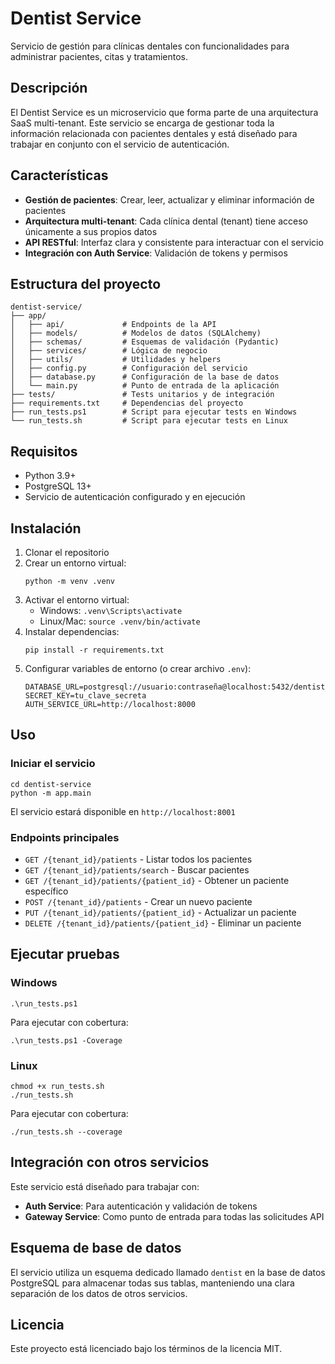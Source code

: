 # Dentist Service

Servicio de gestión para clínicas dentales con funcionalidades para administrar pacientes, citas y tratamientos.

## Descripción

El Dentist Service es un microservicio que forma parte de una arquitectura SaaS multi-tenant. Este servicio se encarga de gestionar toda la información relacionada con pacientes dentales y está diseñado para trabajar en conjunto con el servicio de autenticación.

## Características

- **Gestión de pacientes**: Crear, leer, actualizar y eliminar información de pacientes
- **Arquitectura multi-tenant**: Cada clínica dental (tenant) tiene acceso únicamente a sus propios datos
- **API RESTful**: Interfaz clara y consistente para interactuar con el servicio
- **Integración con Auth Service**: Validación de tokens y permisos

## Estructura del proyecto

```
dentist-service/
├── app/
│   ├── api/             # Endpoints de la API
│   ├── models/          # Modelos de datos (SQLAlchemy)
│   ├── schemas/         # Esquemas de validación (Pydantic)
│   ├── services/        # Lógica de negocio
│   ├── utils/           # Utilidades y helpers
│   ├── config.py        # Configuración del servicio
│   ├── database.py      # Configuración de la base de datos
│   └── main.py          # Punto de entrada de la aplicación
├── tests/               # Tests unitarios y de integración
├── requirements.txt     # Dependencias del proyecto
├── run_tests.ps1        # Script para ejecutar tests en Windows
└── run_tests.sh         # Script para ejecutar tests en Linux
```

## Requisitos

- Python 3.9+
- PostgreSQL 13+
- Servicio de autenticación configurado y en ejecución

## Instalación

1. Clonar el repositorio
2. Crear un entorno virtual:
   ```
   python -m venv .venv
   ```
3. Activar el entorno virtual:
   - Windows: `.venv\Scripts\activate`
   - Linux/Mac: `source .venv/bin/activate`
4. Instalar dependencias:
   ```
   pip install -r requirements.txt
   ```
5. Configurar variables de entorno (o crear archivo `.env`):
   ```
   DATABASE_URL=postgresql://usuario:contraseña@localhost:5432/dentist_service
   SECRET_KEY=tu_clave_secreta
   AUTH_SERVICE_URL=http://localhost:8000
   ```

## Uso

### Iniciar el servicio

```
cd dentist-service
python -m app.main
```

El servicio estará disponible en `http://localhost:8001`

### Endpoints principales

- `GET /{tenant_id}/patients` - Listar todos los pacientes
- `GET /{tenant_id}/patients/search` - Buscar pacientes
- `GET /{tenant_id}/patients/{patient_id}` - Obtener un paciente específico
- `POST /{tenant_id}/patients` - Crear un nuevo paciente
- `PUT /{tenant_id}/patients/{patient_id}` - Actualizar un paciente
- `DELETE /{tenant_id}/patients/{patient_id}` - Eliminar un paciente

## Ejecutar pruebas

### Windows

```
.\run_tests.ps1
```

Para ejecutar con cobertura:

```
.\run_tests.ps1 -Coverage
```

### Linux

```
chmod +x run_tests.sh
./run_tests.sh
```

Para ejecutar con cobertura:

```
./run_tests.sh --coverage
```

## Integración con otros servicios

Este servicio está diseñado para trabajar con:

- **Auth Service**: Para autenticación y validación de tokens
- **Gateway Service**: Como punto de entrada para todas las solicitudes API

## Esquema de base de datos

El servicio utiliza un esquema dedicado llamado `dentist` en la base de datos PostgreSQL para almacenar todas sus tablas, manteniendo una clara separación de los datos de otros servicios.

## Licencia

Este proyecto está licenciado bajo los términos de la licencia MIT.
